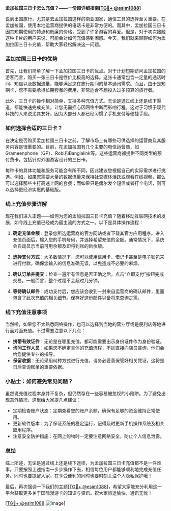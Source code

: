 **孟加拉国三日卡怎么充值？——一份超详细指南[[TG💪+ @esim1088](https://t.me/s/esim1088)]**

说到出国旅行，尤其是去孟加拉国这样的南亚国家，通信工具的选择至关重要。在孟加拉国，使用本地运营商提供的电话卡是非常方便的。而其中，孟加拉国三日卡因其短期使用的特点和低廉的价格，受到了许多游客的喜爱。但是，对于初次接触这种卡片的用户来说，可能会对如何充值感到困惑。今天，我们就来聊聊如何为孟加拉国三日卡充值，帮助大家轻松解决这一问题。

### 孟加拉国三日卡的优势

首先，让我们简单了解一下孟加拉国三日卡的优点。对于计划短期访问孟加拉国的游客而言，购买一张三日卡是性价比极高的选择。这张卡通常包含一定量的通话时间、短信以及数据流量，能够满足您在旅行期间的基本通讯需求。而且，由于是短期卡，您不需要承担长期套餐的费用，非常适合不想投入过多预算的旅行者。

此外，三日卡的操作相对简单，支持多种充值方式。无论是通过线上还是线下渠道，都能快速完成充值，让您无需担心因网络中断而影响行程。这对于习惯于现代科技的人来说尤其友好，因为大部分人都已经习惯了手机支付等便捷手段。

### 如何选择合适的三日卡？

在决定是否购买孟加拉国三日卡之前，了解市场上有哪些可供选择的运营商及其服务内容是很重要的。目前，在孟加拉国有几个主要的电信运营商，如Grameenphone（GP）、Robi和Banglalink等。这些运营商都提供不同类型的预付费卡，包括针对外国游客设计的三日卡。

每种卡的具体功能和服务可能会有所不同，因此建议您根据自己的实际需求进行挑选。例如，如果您需要大量的数据流量来保持社交媒体活跃或观看在线视频，那么可以选择那些主打高速上网的套餐；而如果只是偶尔发个短信或者打个电话，则可以选择更经济实惠的基础版。

### 线上充值步骤详解

现在我们进入正题——如何为您的孟加拉国三日卡充值？随着移动互联网技术的发展，如今线上充值已经成为最主流的方式之一。以下是具体操作流程：

1. **确定充值金额**：登录您所选运营商的官方网站或者下载其官方应用程序。进入充值页面后，输入您的手机号码，并选择希望充值的金额。通常情况下，系统会自动显示当前可用余额及即将到账的新余额。

2. **选择支付方式**：大多数情况下，您可以使用信用卡、借记卡甚至是电子钱包来进行付款。确保您输入的信息准确无误，以免造成不必要的麻烦。

3. **确认订单并提交**：检查一遍所有信息是否正确之后，点击“立即支付”按钮完成交易。一般而言，整个过程不会超过几分钟。

4. **等待确认邮件**：成功支付后，您应该会收到一封来自运营商的确认邮件，里面包含了此次充值的相关细节。保存好这份邮件以备将来查询之需。

### 线下充值注意事项

当然啦，如果您不太熟悉网络操作，也可以选择到当地的营业厅或是便利店等地进行面对面充值。不过需要注意以下几点：

- **携带有效证件**：无论是在哪里充值，都可能需要出示身份证件作为身份验证。
- **询问工作人员**：如果您不确定具体的充值流程，不妨直接向店员咨询，他们会给您提供专业的指导。
- **保留收据**：无论采用何种方式进行充值，请务必妥善保管好相关凭证，这将是日后查询账单的重要依据。

### 小贴士：如何避免常见问题？

虽然说充值过程本身并不复杂，但仍然存在一些容易被忽视的小陷阱。为了避免出现意外情况，这里给大家提几点建议：

- 定期检查账户状态：定期查看您的账户余额，确保有足够的资金维持正常使用。
- 更新软件版本：为了保证系统的稳定运行，记得及时更新手机操作系统及相关应用程序。
- 注意安全防护措施：在网上购物时一定要注意网络安全，防止个人信息泄露。

### 总结

综上所述，无论是通过线上还是线下途径，为孟加拉国三日卡充值都不是一件难事。只要按照上述指南一步步操作下去，相信每位用户都能够顺利地完成充值任务。同时也要提醒大家，在享受便利的同时也要时刻关注个人隐私保护哦！

最后，再次强调一下我们的主题[[TG💪+ @esim1088](https://t.me/s/esim1088)]，希望大家能充分利用这一平台获取更多关于国际漫游卡的知识与资讯。祝大家旅途愉快，通讯无忧！

[[TG💪+ @esim1088](https://t.me/s/esim1088) ![Image](https://i.postimg.cc/4NQfJmqS/Snipaste-2025-05-13-00-14-12.png)]